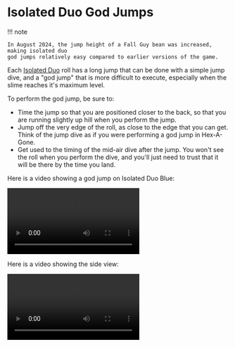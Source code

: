 # Isolated Duo God Jumps

!!! note

    In August 2024, the jump height of a Fall Guy bean was increased, making isolated duo 
    god jumps relatively easy compared to earlier versions of the game.

Each [Isolated Duo](../rolls/isolated-duo.md) roll has a long jump that can be done with a simple jump dive, and a "god jump" that is more difficult to execute, especially when the slime reaches it's maximum level.

To perform the god jump, be sure to:

* Time the jump so that you are positioned closer to the back, so that you are running slightly up hill when you perform the jump.
* Jump off the very edge of the roll, as close to the edge that you can get. Think of the jump dive as if you were performing a god jump in Hex-A-Gone.
* Get used to the timing of the mid-air dive after the jump. You won't see the roll when you perform the dive, and you'll just need to trust that it will be there by the time you land.

Here is a video showing a god jump on Isolated Duo Blue:

<video controls>
  <source src="/images/advanced/isolated-duo-god-jumps/isolated-duo-god-jump-forward.mp4" type="video/mp4">
</video>

Here is a video showing the side view:

<video controls>
  <source src="/images/advanced/isolated-duo-god-jumps/isolated-duo-god-jump-side.mp4" type="video/mp4">
</video>
